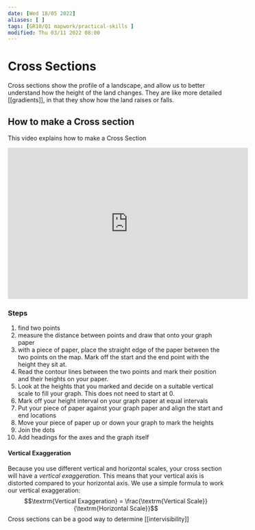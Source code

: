 ```yaml
---
date: [Wed 18/05 2022]
aliases: [ ]
tags: [GR10/Q1 mapwork/practical-skills ]
modified: Thu 03/11 2022 08:00
---
```

# Cross Sections


Cross sections show the profile of a landscape, and allow us to better understand how the height of the land changes. They are like more detailed [[gradients]], in that they show how the land raises or falls. 

## How to make a Cross section

This video explains how to make a Cross Section
<iframe width=560 height=353
	src="https://www.youtube.com/embed/c7gT8gU_pD8" 
	title="YouTube video player" 
	frameborder="0" 
	allow="clipboard-write; encrypted-media; picture-in-picture" 
	allowfullscreen>
</iframe>

### Steps
1. find two points
2. measure the distance between points and draw that onto your graph paper
3. with a piece of paper, place the straight edge of the paper between the two points on the map. Mark off the start and the end point with the height they sit at. 
4. Read the contour lines between the two points and mark their position and their  heights on your paper. 
5. Look at the heights that you marked and decide on a suitable vertical scale to fill your graph. This does not need to start at 0. 
6. Mark off your height interval on your graph paper at equal intervals
7. Put your piece of paper against your graph paper and align the start and end locations
8. Move your piece of paper up or down your graph to mark the heights
9. Join the dots
10. Add headings for the axes and the graph itself

#### Vertical Exaggeration
Because you use different vertical and horizontal scales, your cross section will have a *vertical exaggeration*. This means that your vertical axis is distorted compared to your horizontal axis. We use a simple formula to work our vertical exaggeration:
$$\textrm{Vertical Exaggeration} = \frac{\textrm{Vertical Scale}}{\textrm{Horizontal Scale}}$$
Cross sections can be a good way to determine [[intervisibility]]